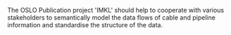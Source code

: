 The OSLO Publication project 'IMKL' should help to cooperate with various stakeholders to semantically model the data flows of cable and pipeline information and standardise the structure of the data.
